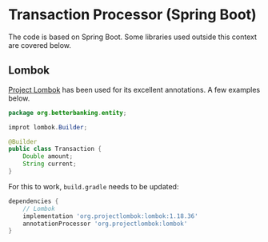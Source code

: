 # Transaction Processor (Spring Boot)

The code is based on Spring Boot. Some libraries used outside this context are covered below.

## Lombok

[Project Lombok](https://projectlombok.org/features/) has been used for its excellent annotations. A few examples below.

```java
package org.betterbanking.entity;

improt lombok.Builder;

@Builder
public class Transaction {
    Double amount;
    String current;
}
```

For this to work, `build.gradle` needs to be updated:

```groovy
dependencies {
    // Lombok
    implementation 'org.projectlombok:lombok:1.18.36'
    annotationProcessor 'org.projectlombok:lombok'
}
```